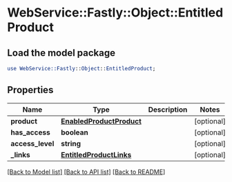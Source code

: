 # WebService::Fastly::Object::EntitledProduct

## Load the model package
```perl
use WebService::Fastly::Object::EntitledProduct;
```

## Properties
Name | Type | Description | Notes
------------ | ------------- | ------------- | -------------
**product** | [**EnabledProductProduct**](EnabledProductProduct.md) |  | [optional] 
**has_access** | **boolean** |  | [optional] 
**access_level** | **string** |  | [optional] 
**_links** | [**EntitledProductLinks**](EntitledProductLinks.md) |  | [optional] 

[[Back to Model list]](../README.md#documentation-for-models) [[Back to API list]](../README.md#documentation-for-api-endpoints) [[Back to README]](../README.md)


